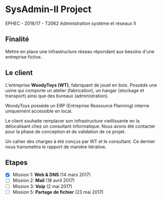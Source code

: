
# SysAdmin-II Project
EPHEC - 2016/17 - T2062 Administration système et réseaux II

## Finalité
Mettre en place une infrastructure réseau répondant aux besoins d'une entreprise fictive.

## Le client
L'entreprise **WoodyToys (WT)**, fabriquant de jouet en bois. Possède une usine qui comporte un atelier (fabrication), un hangar (stockage et transport) ainsi que des bureaux (administration).

WoodyToys possède un ERP (Entreprise Ressource Planning) interne uniquement accessible en local.

Le client souhaite remplacer son infrastructure vieillissante en la délocalisant chez un consultant informatique. Nous avons été contacter pour la phase de conception et de validation de ce projet.

Un cahier des charges à été conçus par WT et le consultant. Ce dernier nous transmettra le rapport de manière itérative.

## Etapes
- [x] Mission 1: **Web & DNS** (14 mars 2017)
- [ ] Mission 2: **Mail** (18 avril 2017)
- [ ] Mission 3: **Voip** (2 mai 2017)
- [ ] Mission 5: **Partage de fichier** (23 mai 2017)
